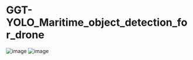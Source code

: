 # GGT-YOLO_Maritime_object_detection_for_drone
![image]( https://raw.githubusercontent.com/matebearyuan/GGT-YOLO_Maritime_object_detection_for_drone/blob/main/maritime%20object%20detection.gif)
![image]( https://raw.githubusercontent.com/matebearyuan/GGT-YOLO_Maritime_object_detection_for_drone/blob/main/maritime%20object%20detection.gif)
